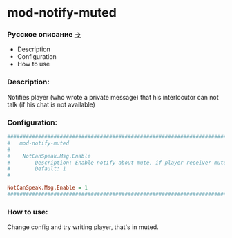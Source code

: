 # mod-notify-muted

### Русское описание [->](https://github.com/Winfidonarleyan/kargatum-system/tree/master/src/mod-notify-muted)

- Description
- Configuration
- How to use

### Description:
Notifies player (who wrote a private message) that his interlocutor can not talk (if his chat is not available)

### Configuration:
```ini
###################################################################################################
#	mod-notify-muted
#
#    NotCanSpeak.Msg.Enable
#        Description: Enable notify about mute, if player receiver mute.
#        Default: 1
#

NotCanSpeak.Msg.Enable = 1
###################################################################################################
```

### How to use:
Change config and try writing player, that's in muted.
